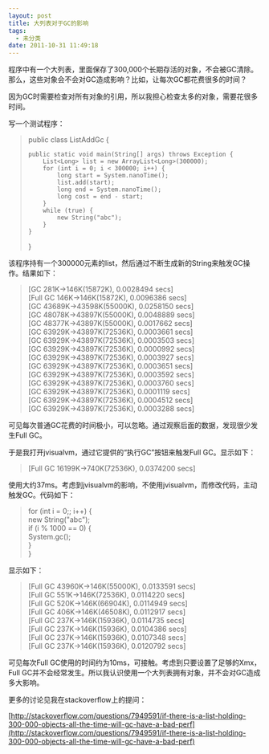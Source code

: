 ```yaml
---
layout: post
title: 大列表对于GC的影响
tags:
  - 未分类
date: 2011-10-31 11:49:18
---
```


程序中有一个大列表，里面保存了300,000个长期存活的对象，不会被GC清除。那么，这些对象会不会对GC造成影响？比如，让每次GC都花费很多的时间？

因为GC时需要检查对所有对象的引用，所以我担心检查太多的对象，需要花很多时间。

<span id="more-539"></span>
<p>写一个测试程序：

> public class ListAddGc { 
> 
>     public static void main(String[] args) throws Exception {     
>         List<Long> list = new ArrayList<Long>(300000);      
>         for (int i = 0; i < 300000; i++) {      
>             long start = System.nanoTime();      
>             list.add(start);      
>             long end = System.nanoTime();      
>             long cost = end - start;      
>         }      
>         while (true) {      
>             new String("abc");      
>         }      
>     }      
> }

该程序持有一个300000元素的list，然后通过不断生成新的String来触发GC操作。结果如下：

> [GC 281K->146K(15872K), 0.0028494 secs]     
> [Full GC 146K->146K(15872K), 0.0096386 secs]      
> [GC 43689K->43598K(55000K), 0.0258150 secs]      
> [GC 48078K->43897K(55000K), 0.0048889 secs]      
> [GC 48377K->43897K(55000K), 0.0017662 secs]      
> [GC 63929K->43897K(72536K), 0.0003661 secs]      
> [GC 63929K->43897K(72536K), 0.0003503 secs]      
> [GC 63929K->43897K(72536K), 0.0000992 secs]      
> [GC 63929K->43897K(72536K), 0.0003927 secs]      
> [GC 63929K->43897K(72536K), 0.0003651 secs]      
> [GC 63929K->43897K(72536K), 0.0003592 secs]      
> [GC 63929K->43897K(72536K), 0.0003760 secs]      
> [GC 63929K->43897K(72536K), 0.0001119 secs]      
> [GC 63929K->43897K(72536K), 0.0004512 secs]      
> [GC 63929K->43897K(72536K), 0.0003288 secs]

可见每次普通GC花费的时间极小，可以忽略。通过观察后面的数据，发现很少发生Full GC。

于是我打开jvisualvm，通过它提供的“执行GC”按钮来触发Full GC。显示如下：

> [Full GC 16199K->740K(72536K), 0.0374200 secs]

使用大约37ms。考虑到jvisualvm的影响，不使用jvisualvm，而修改代码，主动触发GC。代码如下：

> for (int i = 0;; i++) {     
>     new String("abc");      
>     if (i % 1000 == 0) {      
>         System.gc();      
>     }      
> }

显示如下：

> [Full GC 43960K->146K(55000K), 0.0133591 secs]     
> [Full GC 551K->146K(72536K), 0.0114220 secs]      
> [Full GC 520K->146K(66904K), 0.0114949 secs]      
> [Full GC 406K->146K(46508K), 0.0112917 secs]      
> [Full GC 237K->146K(15936K), 0.0114735 secs]      
> [Full GC 237K->146K(15936K), 0.0104386 secs]      
> [Full GC 237K->146K(15936K), 0.0107348 secs]      
> [Full GC 237K->146K(15936K), 0.0120792 secs]

可见每次Full GC使用的时间约为10ms，可接触。考虑到只要设置了足够的Xmx，Full GC并不会经常发生。所以我认识使用一个大列表拥有对象，并不会对GC造成多大影响。

更多的讨论见我在stackoverflow上的提问：

[http://stackoverflow.com/questions/7949591/if-there-is-a-list-holding-300-000-objects-all-the-time-will-gc-have-a-bad-perf](http://stackoverflow.com/questions/7949591/if-there-is-a-list-holding-300-000-objects-all-the-time-will-gc-have-a-bad-perf)